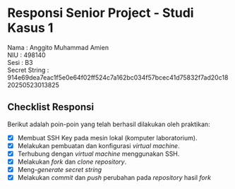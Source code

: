 # Responsi Senior Project - Studi Kasus 1

Nama : Anggito Muhammad Amien  
NIU : 498140  
Sesi : B3  
Secret String : 914e69dea7eac1f5e0e64f02ff524c7a162bc034f57bcec41d75832f7ad20c1820250523013825

## Checklist Responsi

Berikut adalah poin-poin yang telah berhasil dilakukan oleh praktikan:

- [x] Membuat SSH Key pada mesin lokal (komputer laboratorium).
- [x] Melakukan pembuatan dan konfigurasi _virtual machine_.
- [x] Terhubung dengan _virtual machine_ menggunakan SSH.
- [x] Melakukan _fork_ dan _clone_ _repository_.
- [x] Meng-_generate_ _secret string_
- [x] Melakukan _commit_ dan _push_ perubahan pada _repository_ hasil _fork_
